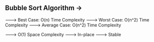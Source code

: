## Bubble Sort Algorithm ->
---> Best Case: O(n) Time Complexity
---> Worst Case: O(n^2) Time Complexity
---> Average Case: O(n^2) Time Complexity

---> O(1) Space Complexity
---> In-place
---> Stable
